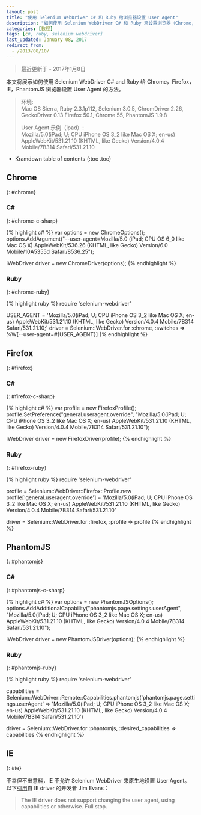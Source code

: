 ```yaml
---
layout: post
title: "使用 Selenium WebDriver C# 和 Ruby 给浏览器设置 User Agent"
description: "如何使用 Selenium WebDriver C# 和 Ruby 来设置浏览器（Chrome, Firefox, IE, PhantomJS）的 user agent。"
categories: [教程]
tags: [c#, ruby, selenium webdriver]
last_updated: January 08, 2017
redirect_from:
  - /2013/08/10/
---
```


> 最近更新于 - 2017年1月8日

本文将展示如何使用 Selenium WebDriver C# and Ruby 给 Chrome，Firefox，IE，PhantomJS 浏览器设置 User Agent 的方法。

> 环境:<br />
> Mac OS Sierra, Ruby 2.3.1p112, Selenium 3.0.5, ChromDriver 2.26, GeckoDriver 0.13
> Firefox 50.1, Chrome 55, PhantomJS 1.9.8
>
> User Agent 示例（ipad）:<br />
> Mozilla/5.0(iPad; U; CPU iPhone OS 3_2 like Mac OS X; en-us) AppleWebKit/531.21.10 (KHTML, like Gecko) Version/4.0.4 Mobile/7B314 Safari/531.21.10

* Kramdown table of contents
{:toc .toc}

## Chrome
{: #chrome}

### C&#35;
{: #chrome-c-sharp}

{% highlight c# %}
var options = new ChromeOptions();
options.AddArgument("--user-agent=Mozilla/5.0 (iPad; CPU OS 6_0 like Mac OS X) AppleWebKit/536.26 (KHTML, like Gecko) Version/6.0 Mobile/10A5355d Safari/8536.25");

IWebDriver driver = new ChromeDriver(options);
{% endhighlight %}

### Ruby
{: #chrome-ruby}

{% highlight ruby %}
require 'selenium-webdriver'

USER_AGENT = 'Mozilla/5.0(iPad; U; CPU iPhone OS 3_2 like Mac OS X; en-us) AppleWebKit/531.21.10 (KHTML, like Gecko) Version/4.0.4 Mobile/7B314 Safari/531.21.10;'
driver = Selenium::WebDriver.for :chrome, :switches => %W[--user-agent=#{USER_AGENT}]
{% endhighlight %}

## Firefox
{: #firefox}

### C&#35;
{: #firefox-c-sharp}

{% highlight c# %}
var profile = new FirefoxProfile();
profile.SetPreference("general.useragent.override", "Mozilla/5.0(iPad; U; CPU iPhone OS 3_2 like Mac OS X; en-us) AppleWebKit/531.21.10 (KHTML, like Gecko) Version/4.0.4 Mobile/7B314 Safari/531.21.10");

IWebDriver driver = new FirefoxDriver(profile);
{% endhighlight %}

### Ruby
{: #firefox-ruby}

{% highlight ruby %}
require 'selenium-webdriver'

profile = Selenium::WebDriver::Firefox::Profile.new
profile['general.useragent.override'] = 'Mozilla/5.0(iPad; U; CPU iPhone OS 3_2 like Mac OS X; en-us) AppleWebKit/531.21.10 (KHTML, like Gecko) Version/4.0.4 Mobile/7B314 Safari/531.21.10'

driver = Selenium::WebDriver.for :firefox, :profile => profile
{% endhighlight %}

## PhantomJS
{: #phantomjs}

### C&#35;
{: #phantomjs-c-sharp}

{% highlight c# %}
var options = new PhantomJSOptions();
options.AddAdditionalCapability("phantomjs.page.settings.userAgent", "Mozilla/5.0(iPad; U; CPU iPhone OS 3_2 like Mac OS X; en-us) AppleWebKit/531.21.10 (KHTML, like Gecko) Version/4.0.4 Mobile/7B314 Safari/531.21.10");

IWebDriver driver = new PhantomJSDriver(options);
{% endhighlight %}

### Ruby
{: #phantomjs-ruby}

{% highlight ruby %}
require 'selenium-webdriver'

capabilities = Selenium::WebDriver::Remote::Capabilities.phantomjs('phantomjs.page.settings.userAgent' => 'Mozilla/5.0(iPad; U; CPU iPhone OS 3_2 like Mac OS X; en-us) AppleWebKit/531.21.10 (KHTML, like Gecko) Version/4.0.4 Mobile/7B314 Safari/531.21.10')

driver = Selenium::WebDriver.for :phantomjs, :desired_capabilities => capabilities
{% endhighlight %}

## IE
{: #ie}

不幸但不出意料，IE 不允许 Selenium WebDriver 来原生地设置 User Agent。
以下[引用][Set IEDriver UA]自 IE driver 的开发者 Jim Evans：

> The IE driver does not support changing the user agent, using capabilities or otherwise. Full stop.

[Set IEDriver UA]: https://groups.google.com/d/msg/selenium-users/q1f-nIn1BJY/pjnmCc3jSz4J

